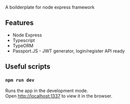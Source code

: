 A boilderplate for node express framework

## Features
* Node Express
* Typescript  
* TypeORM
* Passport.JS - JWT generator, login/register API ready

## Useful scripts

### `npm run dev`

Runs the app in the development mode.<br>
Open [http://localhost:1337](http://localhost:1337) to view it in the browser.


